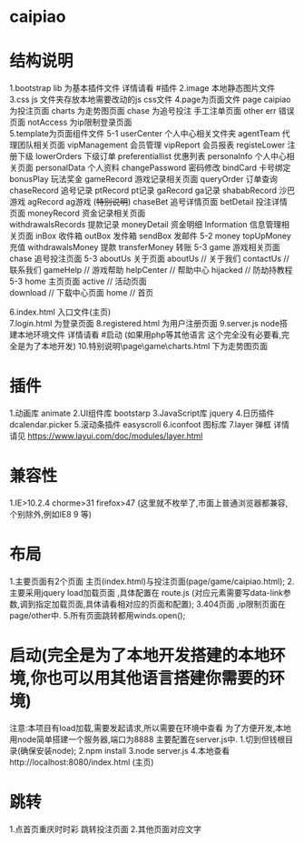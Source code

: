 # caipiao

# 结构说明
1.bootstrap lib 为基本插件文件 详情请看 #插件
2.image 本地静态图片文件
3.css js 文件夹存放本地需要改动的js css文件
4.page为页面文件
    page
        caipiao 为投注页面
        charts  为走势图页面
        chase   为追号投注 手工注单页面
    other
        err 错误页面
        notAccess 为ip限制登录页面    
5.template为页面组件文件
   5-1  userCenter 个人中心相关文件夹
            agentTeam 代理团队相关页面
                vipManagement 会员管理
                vipReport 会员报表
                registeLower 注册下级
                lowerOrders 下级订单
                preferentiallist 优惠列表
            personaInfo 个人中心相关页面
                personalData 个人资料
                changePassword 密码修改
                bindCard 卡号绑定
                bonusPlay 玩法奖金
            gameRecord 游戏记录相关页面
                queryOrder 订单查询
                chaseRecord 追号记录
                ptRecord pt记录
                gaRecord ga记录 
                shababRecord 沙巴游戏
                agRecord ag游戏
                (~~特别说明~~)
                chaseBet 追号详情页面
                betDetail 投注详情页面
            moneyRecord  资金记录相关页面  
                withdrawalsRecords 提款记录
                moneyDetail 资金明细
            Information 信息管理相关页面
                inBox 收件箱
                outBox 发件箱
                sendBox 发邮件
   5-2  money 
            topUpMoney 充值 
            withdrawalsMoney 提款 
            transferMoney 转账
   5-3  game 游戏相关页面
            chase 追号投注页面
   5-3  aboutUs 关于页面
            aboutUs    // 关于我们
            contactUs  // 联系我们
            gameHelp   // 游戏帮助
            helpCenter // 帮助中心
            hijacked   // 防劫持教程
   5-3  home 主页页面
            active     // 活动页面    
            download   // 下载中心页面
            home       // 首页

6.index.html 入口文件(主页)  
7.login.html 为登录页面
8.registered.html 为用户注册页面
9.server.js node搭建本地环境文件 详情请看 #启动 (如果用php等其他语言 这个完全没有必要看,完全是为了本地开发)
10.特别说明\page\game\charts.html 下为走势图页面

# 插件
1.动画库 animate
2.UI组件库 bootstarp
3.JavaScript库 jquery
4.日历插件 dcalendar.picker
5.滚动条插件 easyscroll
6.iconfoot 图标库
7.layer 弹框 详情请见 https://www.layui.com/doc/modules/layer.html

# 兼容性
1.IE>10.2.4  chorme>31 firefox>47 (这里就不枚举了,市面上普通浏览器都兼容,个别除外,例如IE8 9 等)

# 布局
1.主要页面有2个页面 主页(index.html)与投注页面(page/game/caipiao.html);
2.主要采用jquery load加载页面 ,具体配置在 route.js  (对应元素需要写data-link参数,调到指定加载页面,具体请看相对应的页面和配置);
3.404页面 ,ip限制页面在page/other中.
5.所有页面跳转都用winds.open();

# 启动(完全是为了本地开发搭建的本地环境,你也可以用其他语言搭建你需要的环境)
注意:本项目有load加载,需要发起请求,所以需要在环境中查看
为了方便开发,本地用node简单搭建一个服务器,端口为8888 主要配置在server.js中.
1.切到但钱根目录(确保安装node);
2.npm install
3.node server.js 
4.本地查看 http://localhost:8080/index.html (主页)


# 跳转
1.点首页重庆时时彩 跳转投注页面
2.其他页面对应文字



	


